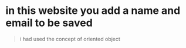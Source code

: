 # in this  website  you add a name and email to be saved
 >i had used the concept of oriented object 
